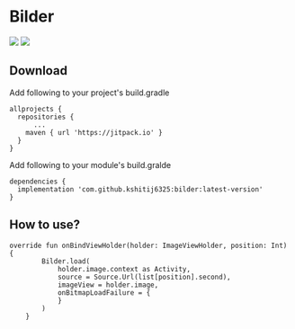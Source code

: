 # Bilder

[![](https://jitpack.io/v/kshitij6325/BilderDemo.svg)](https://jitpack.io/#kshitij6325/bilder)
![](https://camo.githubusercontent.com/268662b5c12f3076813bc0ea797ccf04921ca28eb30936492a0e82d2b6ddb1de/68747470733a2f2f696d672e736869656c64732e696f2f62616467652f6c616e67756167652d6b6f746c696e2d626c75653f6c6f676f3d6b6f746c696e)

## Download
Add following to your project's build.gradle
```
allprojects {
  repositories {
      ...			
    maven { url 'https://jitpack.io' }
  }
}
```
Add following to your module's build.gralde
```
dependencies {
  implementation 'com.github.kshitij6325:bilder:latest-version'
}
```
## How to use?
```
override fun onBindViewHolder(holder: ImageViewHolder, position: Int) {
        Bilder.load(
            holder.image.context as Activity,
            source = Source.Url(list[position].second),
            imageView = holder.image,
            onBitmapLoadFailure = {
            }
        )
    }
```
